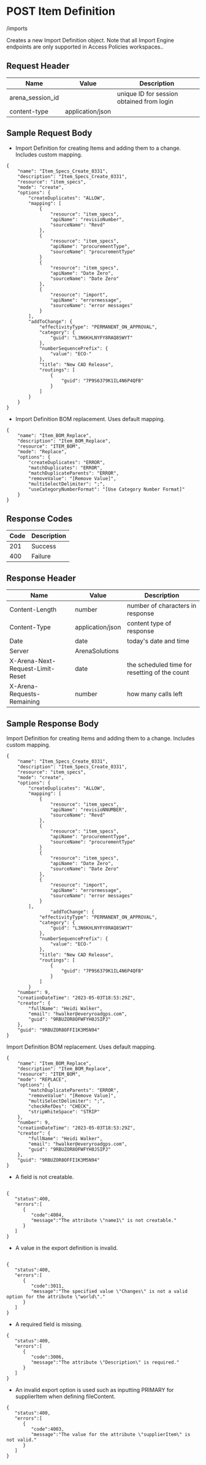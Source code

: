 # POST Item Definition
/imports

Creates a new  Import Definition object.  Note that all Import Engine endpoints are only supported in Access Policies workspaces..

## Request Header

| Name<br> | Value<br> | Description<br> |
|  --- |  --- |  --- | 
| arena_session_id<br> |   | unique ID for session obtained from login<br> |
| content-type<br> | application/json<br> |   |

## Sample Request Body
* Import Definition for creating Items and adding them to a change. Includes custom mapping.

```
{
    "name": "Item_Specs_Create_0331",
    "description": "Item_Specs_Create_0331",
    "resource": "item_specs",
    "mode": "create",
    "options": {
        "createDuplicates": "ALLOW",
        "mapping": [
            {
                "resource": "item_specs",
                "apiName": "revisioNumber",
                "sourceName": "Revd"
            },
            {
                "resource": "item_specs",
                "apiName": "procurementType",
                "sourceName": "procurementType"
            }
            {
                "resource": "item_specs",
                "apiName": "Date Zero",
                "sourceName": "Date Zero"
            },
            {
                "resource": "import",
                "apiName": "errormessage",
                "sourceName": "error messages"
            }
        ],
        "addToChange": {
            "effectivityType": "PERMANENT_ON_APPROVAL",
            "category": {
                "guid": "L3N6KHLNYFY8RAQ8SWYT"
            },
            "numberSequencePrefix": {
                "value": "ECO-"
            },
            "title": "New CAD Release",
            "routings": [
                {
                    "guid": "7P9S6379K1IL4N6P4QFB"
                }
            ]
        }
    }
}
```
* Import Definition BOM replacement.  Uses default mapping.

```
{
    "name": "Item_BOM_Replace",
    "description": "Item_BOM_Replace",
    "resource": "ITEM_BOM",
    "mode": "Replace",
    "options": {    
        "createDuplicates": "ERROR",
        "matchDuplicates": "ERROR",
        "matchDuplicateParents": "ERROR",
        "removeValue": "[Remove Value]",
        "multiSelectDelimiter": ";",
        "useCategoryNumberFormat": "[Use Category Number Format]"
    }
}
```
## Response Codes

| Code<br> | Description<br> |
|  --- |  --- | 
| 201<br> | Success<br> |
| 400<br> | Failure<br> |

## Response Header

| Name<br> | Value<br> | Description<br> |
|  --- |  --- |  --- | 
| Content-Length<br> | number<br> | number of characters in response<br> |
| Content-Type<br> | application/json<br> | content type of response<br> |
| Date<br> | date<br> | today's date and time<br> |
| Server<br> | ArenaSolutions<br> |   |
| X-Arena-Next-Request-Limit-Reset<br> | date<br> | the scheduled time for resetting of the count<br> |
| X-Arena-Requests-Remaining<br> | number<br> | how many calls left<br> |

## Sample Response Body
Import Definition for creating Items and adding them to a change. Includes custom mapping.

```
{
    "name": "Item_Specs_Create_0331",
    "description": "Item_Specs_Create_0331",
    "resource": "item_specs",
    "mode": "create",
    "options": {
        "createDuplicates": "ALLOW",
        "mapping": [
            {
                "resource": "item_specs",
                "apiName": "revisioNNUMBER",
                "sourceName": "Revd"
            },
            {
                "resource": "item_specs",
                "apiName": "procurementType",
                "sourceName": "procurementType"
            }
            {
                "resource": "item_specs",
                "apiName": "Date Zero",
                "sourceName": "Date Zero"
            },
            {
                "resource": "import",
                "apiName": "errormessage",
                "sourceName": "error messages"
            }
        ],
                "addToChange": {
            "effectivityType": "PERMANENT_ON_APPROVAL",
            "category": {
                "guid": "L3N6KHLNYFY8RAQ8SWYT"
            },
            "numberSequencePrefix": {
                "value": "ECO-"
            },
            "title": "New CAD Release",
            "routings": [
                {
                    "guid": "7P9S6379K1IL4N6P4QFB"
                }
            ]
        }
    "number": 9,
    "creationDateTime": "2023-05-03T18:53:29Z",
    "creator": {
        "fullName": "Heidi Walker",
        "email": "hwalker@everyroadgps.com",
        "guid": "9RBUZOR8OFWFYH0JSIPJ"
    },
    "guid": "9RBUZOR8OFFI1K3M5N94"
}

```
Import Definition BOM replacement.  Uses default mapping.

```
{
    "name": "Item_BOM_Replace",
    "description": "Item_BOM_Replace",
    "resource": "ITEM_BOM",
    "mode": "REPLACE",
    "options": {
        "matchDuplicateParents": "ERROR",
        "removeValue": "[Remove Value]",
        "multiSelectDelimiter": ";",
        "checkRefDes": "CHECK",
        "stripWhiteSpace": "STRIP"
    },
    "number": 9,
    "creationDateTime": "2023-05-03T18:53:29Z",
    "creator": {
        "fullName": "Heidi Walker",
        "email": "hwalker@everyroadgps.com",
        "guid": "9RBUZOR8OFWFYH0JSIPJ"
    },
    "guid": "9RBUZOR8OFFI1K3M5N94"
}
```
* A field is not creatable. 

```

{  
   "status":400,
   "errors":[  
      {  
         "code":4004,
         "message":"The attribute \"name1\" is not creatable."
      }
   ]
}
```
* A value in the export definition is invalid.

```

{  
   "status":400,
   "errors":[  
      {  
         "code":3011,
         "message":"The specified value \"Changes\" is not a valid option for the attribute \"world\"."
      }
   ]
}
```
* A required field is missing.

```
{  
   "status":400,
   "errors":[  
      {  
         "code":3006,
         "message":"The attribute \"Description\" is required."
      }
   ]
}
```
* An invalid export option is used such as inputting PRIMARY for supplierItem when defining fileContent.

```
{  
   "status":400,
   "errors":[  
      {  
         "code":4003,
         "message":"The value for the attribute \"supplierItem\" is not valid."
      }
   ]
}
```
